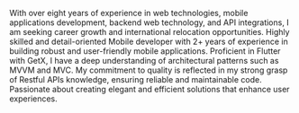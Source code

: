 With over eight years of experience in web technologies, mobile applications development, backend web technology, and API integrations, I am seeking career growth and international relocation opportunities.
Highly skilled and detail-oriented Mobile developer with 2+ years of experience in building robust and user-friendly mobile applications. Proficient in Flutter with GetX, I have a deep
understanding of architectural patterns such as MVVM and MVC. 
My commitment to quality is reflected in my strong grasp of Restful APIs knowledge, ensuring reliable and maintainable code. Passionate about creating elegant and efficient solutions that enhance user experiences.
